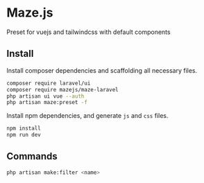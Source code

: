 # Maze.js

Preset for vuejs and tailwindcss with default components

## Install

Install composer dependencies and scaffolding all necessary files.
```bash
composer require laravel/ui
composer require mazejs/maze-laravel
php artisan ui vue --auth
php artisan maze:preset -f
```

Install npm dependencies, and generate `js` and `css` files.
```bash
npm install
npm run dev
```

## Commands

```bash
php artisan make:filter <name>
```
